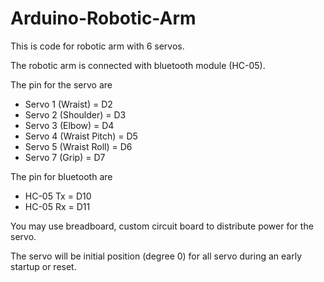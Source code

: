 # Arduino-Robotic-Arm
This is code for robotic arm with 6 servos. 

The robotic arm is connected with bluetooth module (HC-05).

The pin for the servo are
- Servo 1 (Wraist) = D2
- Servo 2 (Shoulder) = D3
- Servo 3 (Elbow) = D4
- Servo 4 (Wraist Pitch) = D5
- Servo 5 (Wraist Roll) = D6
- Servo 7 (Grip) = D7

The pin for bluetooth are
- HC-05 Tx = D10
- HC-05 Rx = D11

You may use breadboard, custom circuit board to distribute power for the servo.

The servo will be initial position (degree 0) for all servo during an early startup or reset.
